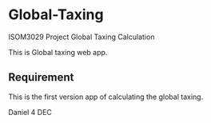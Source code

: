 # Global-Taxing
ISOM3029 Project Global Taxing Calculation

This is Global taxing web app.

## Requirement
This is the first version app of calculating the global taxing.

Daniel
4 DEC
